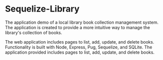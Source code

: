 # Sequelize-Library 

The application demo of a local library book collection management system. The application is created to provide a more intuitive way to manage the library's collection of books.

The web application includes pages to list, add, update, and delete books. Functionality is built with Node, Express, Pug, Sequelize, and SQLite. The application provided includes pages to list, add, update, and delete books. 
